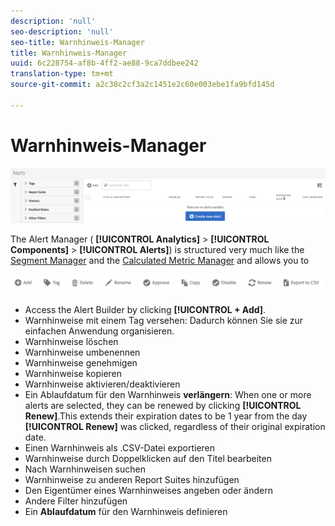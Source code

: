 ```yaml
---
description: 'null'
seo-description: 'null'
seo-title: Warnhinweis-Manager
title: Warnhinweis-Manager
uuid: 6c228754-af8b-4ff2-ae88-9ca7ddbee242
translation-type: tm+mt
source-git-commit: a2c38c2cf3a2c1451e2c60e003ebe1fa9bfd145d

---
```



# Warnhinweis-Manager

![](assets/alert-manager.png)

The Alert Manager ( **[!UICONTROL Analytics]** &gt; **[!UICONTROL Components]** &gt; **[!UICONTROL Alerts]**) is structured very much like the [Segment Manager](https://marketing.adobe.com/resources/help/en_US/analytics/segment/seg_manage.html) and the [Calculated Metric Manager](https://marketing.adobe.com/resources/help/en_US/analytics/calcmetrics/cm_manager.html) and allows you to

![](assets/alert-manager-tasks.png)

* Access the Alert Builder by clicking **[!UICONTROL + Add]**.
* Warnhinweise mit einem Tag versehen: Dadurch können Sie sie zur einfachen Anwendung organisieren.
* Warnhinweise löschen
* Warnhinweise umbenennen
* Warnhinweise genehmigen
* Warnhinweise kopieren
* Warnhinweise aktivieren/deaktivieren
* Ein Ablaufdatum für den Warnhinweis **verlängern**: When one or more alerts are selected, they can be renewed by clicking **[!UICONTROL Renew]**.This extends their expiration dates to be 1 year from the day **[!UICONTROL Renew]** was clicked, regardless of their original expiration date.
* Einen Warnhinweis als .CSV-Datei exportieren
* Warnhinweise durch Doppelklicken auf den Titel bearbeiten
* Nach Warnhinweisen suchen
* Warnhinweise zu anderen Report Suites hinzufügen
* Den Eigentümer eines Warnhinweises angeben oder ändern
* Andere Filter hinzufügen
* Ein **Ablaufdatum** für den Warnhinweis definieren

